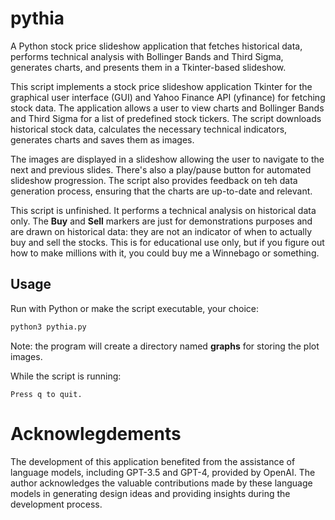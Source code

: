 # pythia
A Python stock price slideshow application that fetches historical data,
performs technical analysis with Bollinger Bands and Third Sigma, generates
charts, and presents them in a Tkinter-based slideshow.

This script implements a stock price slideshow application Tkinter for the
graphical user interface (GUI) and Yahoo Finance API (yfinance) for fetching
stock data. The application allows a user to view charts and Bollinger Bands
and Third Sigma for a list of predefined stock tickers. The script downloads
historical stock data, calculates the necessary technical indicators, generates
charts and saves them as images.

The images are displayed in a slideshow allowing the user to navigate to the
next and previous slides. There's also a play/pause button for automated
slideshow progression. The script also provides feedback on teh data
generation process, ensuring that the charts are up-to-date and relevant.

This script is unfinished. It performs a technical analysis on historical data
only. The **Buy** and **Sell** markers are just for demonstrations purposes
and are drawn on historical data: they are not an indicator of when to actually
buy and sell the stocks. This is for educational use only, but if you figure
out how to make millions with it, you could buy me a Winnebago or something.

## Usage

Run with Python or make the script executable, your choice:

```python
python3 pythia.py
```

Note: the program will create a directory named **graphs** for storing the
plot images.

While the script is running:

```
Press q to quit.
```

# Acknowlegdements

The development of this application benefited from the assistance of language
models, including GPT-3.5 and GPT-4, provided by OpenAI. The author
acknowledges the valuable contributions made by these language models in
generating design ideas and providing insights during the development process.

